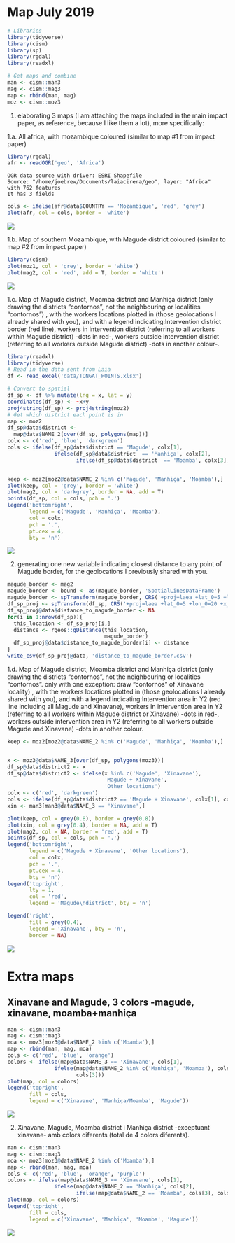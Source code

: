 Map July 2019
================

``` r
# Libraries
library(tidyverse)
library(cism)
library(sp)
library(rgdal)
library(readxl)

# Get maps and combine
man <- cism::man3
mag <- cism::mag3
map <- rbind(man, mag)
moz <- cism::moz3
```

1)  elaborating 3 maps (I am attaching the maps included in the main
    impact paper, as reference, because I like them a lot), more
    specifically:

1.a. All africa, with mozambique coloured (similar to map \#1 from
impact paper)

``` r
library(rgdal)
afr <- readOGR('geo', 'Africa')
```

    OGR data source with driver: ESRI Shapefile 
    Source: "/home/joebrew/Documents/laiacirera/geo", layer: "Africa"
    with 762 features
    It has 3 fields

``` r
cols <- ifelse(afr@data$COUNTRY == 'Mozambique', 'red', 'grey')
plot(afr, col = cols, border = 'white')
```

![](figures/unnamed-chunk-2-1.png)<!-- -->

1.b. Map of southern Mozambique, with Magude district coloured (similar
to map \#2 from impact paper)

``` r
library(cism)
plot(moz1, col = 'grey', border = 'white')
plot(mag2, col = 'red', add = T, border = 'white')
```

![](figures/unnamed-chunk-3-1.png)<!-- -->

1.c. Map of Magude district, Moamba district and Manhiça district (only
drawing the districts “contornos”, not the neighbouring or localities
“contornos”) , with the workers locations plotted in (those
geolocations I already shared with you), and with a legend
indicating:Intervention district border (red line), workers in
intervention district (referring to all workers within Magude district)
-dots in red-, workers outside intervention district (referring to all
workers outside Magude district) -dots in another colour-.

``` r
library(readxl)
library(tidyverse)
# Read in the data sent from Laia
df <- read_excel('data/TONGAT_POINTS.xlsx')

# Convert to spatial
df_sp <- df %>% mutate(lng = x, lat = y)
coordinates(df_sp) <- ~x+y
proj4string(df_sp) <- proj4string(moz2)
# Get which district each point is in
map <- moz2
df_sp@data$district <- 
  map@data$NAME_2[over(df_sp, polygons(map))]
colx <- c('red', 'blue', 'darkgreen')
cols <- ifelse(df_sp@data$district == 'Magude', colx[1],
               ifelse(df_sp@data$district  == 'Manhiça', colx[2],
                      ifelse(df_sp@data$district  == 'Moamba', colx[3], NA)))


keep <- moz2[moz2@data$NAME_2 %in% c('Magude', 'Manhiça', 'Moamba'),]
plot(keep, col = 'grey', border = 'white')
plot(mag2, col = 'darkgrey', border = NA, add = T)
points(df_sp, col = cols, pch = '.')
legend('bottomright',
       legend = c('Magude', 'Manhiça', 'Moamba'),
       col = colx,
       pch = '.',
       pt.cex = 4,
       bty = 'n')
```

![](figures/unnamed-chunk-4-1.png)<!-- -->

2)  generating one new variable indicating closest distance to any point
    of Magude border, for the geolocations I previously shared with you.

<!-- end list -->

``` r
magude_border <- mag2
magude_border <- bound <- as(magude_border, 'SpatialLinesDataFrame')
magude_border <- spTransform(magude_border, CRS('+proj=laea +lat_0=5 +lon_0=20 +x_0=0 +y_0=0 +datum=WGS84 +units=m +no_defs'))
df_sp_proj <- spTransform(df_sp, CRS('+proj=laea +lat_0=5 +lon_0=20 +x_0=0 +y_0=0 +datum=WGS84 +units=m +no_defs'))
df_sp_proj@data$distance_to_magude_border <- NA
for(i in 1:nrow(df_sp)){
  this_location <- df_sp_proj[i,]
  distance <- rgeos::gDistance(this_location,
                               magude_border)
  df_sp_proj@data$distance_to_magude_border[i] <- distance
}
write_csv(df_sp_proj@data, 'distance_to_magude_border.csv')
```

1.d. Map of Magude district, Moamba district and Manhiça district (only
drawing the districts “contornos”, not the neighbouring or localities
“contornos”. only with one exception: draw “contornos” of Xinavane
locality) , with the workers locations plotted in (those geolocations I
already shared with you), and with a legend indicating:Intervention area
in Y2 (red line including all Magude and Xinavane), workers in
intervention area in Y2 (referring to all workers within Magude district
or Xinavane) -dots in red-, workers outside intervention area in Y2
(referring to all workers outside Magude and Xinavane) -dots in another
colour.

``` r
keep <- moz2[moz2@data$NAME_2 %in% c('Magude', 'Manhiça', 'Moamba'),]


x <- moz3@data$NAME_3[over(df_sp, polygons(moz3))]
df_sp@data$district2 <- x
df_sp@data$district2 <- ifelse(x %in% c('Magude', 'Xinavane'),
                               'Magude + Xinavane',
                               'Other locations')
colx <- c('red', 'darkgreen')
cols <- ifelse(df_sp@data$district2 == 'Magude + Xinavane', colx[1], colx[2])
xin <- man3[man3@data$NAME_3 == 'Xinavane',]

plot(keep, col = grey(0.8), border = grey(0.8))
plot(xin, col = grey(0.4), border = NA, add = T)
plot(mag2, col = NA, border = 'red', add = T)
points(df_sp, col = cols, pch = '.')
legend('bottomright',
       legend = c('Magude + Xinavane', 'Other locations'),
       col = colx,
       pch = '.',
       pt.cex = 4,
       bty = 'n')
legend('topright',
       lty = 1,
       col = 'red',
       legend = 'Magude\ndistrict', bty = 'n')

legend('right',
       fill = grey(0.4),
       legend = 'Xinavane', bty = 'n',
       border = NA)
```

![](figures/unnamed-chunk-6-1.png)<!-- -->

# Extra maps

## Xinavane and Magude, 3 colors -magude, xinavane, moamba+manhiça

``` r
man <- cism::man3
mag <- cism::mag3
moa <- moz3[moz3@data$NAME_2 %in% c('Moamba'),]
map <- rbind(man, mag, moa)
cols <- c('red', 'blue', 'orange')
colors <- ifelse(map@data$NAME_3 == 'Xinavane', cols[1],
               ifelse(map@data$NAME_2 %in% c('Manhiça', 'Moamba'), cols[2],
                      cols[3]))
plot(map, col = colors)
legend('topright',
       fill = cols,
       legend = c('Xinavane', 'Manhiça/Moamba', 'Magude'))
```

![](figures/unnamed-chunk-7-1.png)<!-- -->

2)  Xinavane, Magude, Moamba district i Manhiça district -exceptuant
    xinavane- amb colors diferents (total de 4 colors diferents).

<!-- end list -->

``` r
man <- cism::man3
mag <- cism::mag3
moa <- moz3[moz3@data$NAME_2 %in% c('Moamba'),]
map <- rbind(man, mag, moa)
cols <- c('red', 'blue', 'orange', 'purple')
colors <- ifelse(map@data$NAME_3 == 'Xinavane', cols[1],
               ifelse(map@data$NAME_2 == 'Manhiça', cols[2],
                      ifelse(map@data$NAME_2 == 'Moamba', cols[3], cols[4])))
plot(map, col = colors)
legend('topright',
       fill = cols,
       legend = c('Xinavane', 'Manhiça', 'Moamba', 'Magude'))
```

![](figures/unnamed-chunk-8-1.png)<!-- -->
